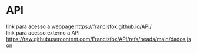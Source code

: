 # API
link para acesso a webpage https://francisfox.github.io/API/
<br>
link para acesso externo a API 
https://raw.githubusercontent.com/Francisfox/API/refs/heads/main/dados.json
